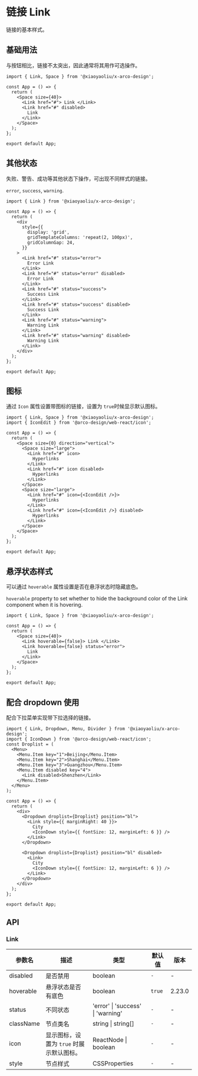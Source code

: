 # 链接 Link

链接的基本样式。

## 基础用法

与按钮相比，链接不太突出，因此通常将其用作可选操作。

```tsx
import { Link, Space } from '@xiaoyaoliu/x-arco-design';

const App = () => {
  return (
    <Space size={40}>
      <Link href="#"> Link </Link>
      <Link href="#" disabled>
        Link
      </Link>
    </Space>
  );
};

export default App;
```

## 其他状态

失败、警告、成功等其他状态下操作，可出现不同样式的链接。

`error`, `success`, `warning`.

```tsx
import { Link } from '@xiaoyaoliu/x-arco-design';

const App = () => {
  return (
    <div
      style={{
        display: 'grid',
        gridTemplateColumns: 'repeat(2, 100px)',
        gridColumnGap: 24,
      }}
    >
      <Link href="#" status="error">
        Error Link
      </Link>
      <Link href="#" status="error" disabled>
        Error Link
      </Link>
      <Link href="#" status="success">
        Success Link
      </Link>
      <Link href="#" status="success" disabled>
        Success Link
      </Link>
      <Link href="#" status="warning">
        Warning Link
      </Link>
      <Link href="#" status="warning" disabled>
        Warning Link
      </Link>
    </div>
  );
};

export default App;
```

## 图标

通过 `Icon` 属性设置带图标的链接，设置为 `true`时候显示默认图标。

```tsx
import { Link, Space } from '@xiaoyaoliu/x-arco-design';
import { IconEdit } from '@arco-design/web-react/icon';

const App = () => {
  return (
    <Space size={0} direction="vertical">
      <Space size="large">
        <Link href="#" icon>
          Hyperlinks
        </Link>
        <Link href="#" icon disabled>
          Hyperlinks
        </Link>
      </Space>
      <Space size="large">
        <Link href="#" icon={<IconEdit />}>
          Hyperlinks
        </Link>
        <Link href="#" icon={<IconEdit />} disabled>
          Hyperlinks
        </Link>
      </Space>
    </Space>
  );
};

export default App;
```

## 悬浮状态样式

可以通过 `hoverable` 属性设置是否在悬浮状态时隐藏底色。

`hoverable` property to set whether to hide the background color of the Link component when it is hovering.

```tsx
import { Link, Space } from '@xiaoyaoliu/x-arco-design';

const App = () => {
  return (
    <Space size={40}>
      <Link hoverable={false}> Link </Link>
      <Link hoverable={false} status="error">
        Link
      </Link>
    </Space>
  );
};

export default App;
```

## 配合 dropdown 使用

配合下拉菜单实现带下拉选择的链接。

```tsx
import { Link, Dropdown, Menu, Divider } from '@xiaoyaoliu/x-arco-design';
import { IconDown } from '@arco-design/web-react/icon';
const Droplist = (
  <Menu>
    <Menu.Item key="1">Beijing</Menu.Item>
    <Menu.Item key="2">Shanghai</Menu.Item>
    <Menu.Item key="3">Guangzhou</Menu.Item>
    <Menu.Item disabled key="4">
      <Link disabled>Shenzhen</Link>
    </Menu.Item>
  </Menu>
);

const App = () => {
  return (
    <div>
      <Dropdown droplist={Droplist} position="bl">
        <Link style={{ marginRight: 40 }}>
          City
          <IconDown style={{ fontSize: 12, marginLeft: 6 }} />
        </Link>
      </Dropdown>

      <Dropdown droplist={Droplist} position="bl" disabled>
        <Link>
          City
          <IconDown style={{ fontSize: 12, marginLeft: 6 }} />
        </Link>
      </Dropdown>
    </div>
  );
};

export default App;
```

## API

### Link

| 参数名    | 描述                                     | 类型                              | 默认值 | 版本   |
| --------- | ---------------------------------------- | --------------------------------- | ------ | ------ |
| disabled  | 是否禁用                                 | boolean                           | `-`    | -      |
| hoverable | 悬浮状态是否有底色                       | boolean                           | `true` | 2.23.0 |
| status    | 不同状态                                 | 'error' \| 'success' \| 'warning' | `-`    | -      |
| className | 节点类名                                 | string \| string[]                | `-`    | -      |
| icon      | 显示图标，设置为 `true` 时展示默认图标。 | ReactNode \| boolean              | `-`    | -      |
| style     | 节点样式                                 | CSSProperties                     | `-`    | -      |

